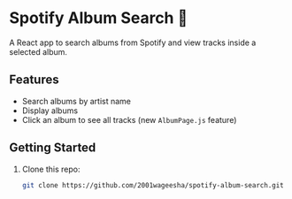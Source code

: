 # Spotify Album Search 🎵

A React app to search albums from Spotify and view tracks inside a selected album.

## Features
- Search albums by artist name
- Display albums
- Click an album to see all tracks (new `AlbumPage.js` feature)

## Getting Started
1. Clone this repo:  
   ```bash
   git clone https://github.com/2001wageesha/spotify-album-search.git
